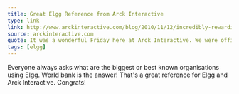 ```yaml
---
title: Great Elgg Reference from Arck Interactive
type: link
link: http://www.arckinteractive.com/blog/2010/11/12/incredibly-rewarding-friday-arck/
source: arckinteractive.com
quote: It was a wonderful Friday here at Arck Interactive. We were officially approved as a development vendor for the World Bank. Starting next week, we’ll be developing custom social networking functionalty to improve the information architecture of their internal Elgg-based social network.
tags: [elgg]
---
```


Everyone always asks what are the biggest or best known organisations using Elgg. 
World bank is the answer! That's a great reference for Elgg and Arck Interactive. 
Congrats!